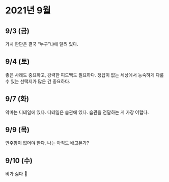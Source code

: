 # 2021년 9월

## 9/3 (금)

가치 판단은 결국 “누구”냐에 달려 있다.

## 9/4 (토)

좋은 사례도 중요하고, 강력한 피드백도 필요하다. 정답이 없는 세상에서 능숙하게 다룰 수 있는 선택지가 많은 건 중요하다.

## 9/7 (화)

악마는 디테일에 있다. 디테일은 습관에 있다. 습관을 전달하는 게 가장 어렵다.

## 9/9 (목)

안주함이 없어야 한다. 나는 아직도 배고픈가?

## 9/10 (수)

비가 싫다 🤔
